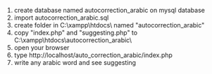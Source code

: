 1. create database named autocorrection_arabic on mysql database
2. import autocorrection_arabic.sql 
3. create folder in  C:\xampp\htdocs\ named "autocorrection_arabic"
3. copy "index.php" and "suggesting.php" to C:\xampp\htdocs\autocorrection_arabic\
4. open your browser 
5. type http://localhost/auto_correction_arabic/index.php
6. write any arabic word and see suggesting
